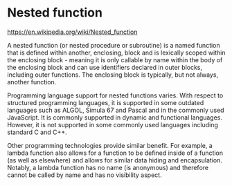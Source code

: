 # Nested function

https://en.wikipedia.org/wiki/Nested_function

A nested function (or nested procedure or subroutine) is a named function that is defined within another, enclosing, block and is lexically scoped within the enclosing block - meaning it is only callable by name within the body of the enclosing block and can use identifiers declared in outer blocks, including outer functions. The enclosing block is typically, but not always, another function.

Programming language support for nested functions varies. With respect to structured programming languages, it is supported in some outdated languages such as ALGOL, Simula 67 and Pascal and in the commonly used JavaScript. It is commonly supported in dynamic and functional languages. However, it is not supported in some commonly used languages including standard C and C++.

Other programming technologies provide similar benefit. For example, a lambda function also allows for a function to be defined inside of a function (as well as elsewhere) and allows for similar data hiding and encapsulation. Notably, a lambda function has no name (is anonymous) and therefore cannot be called by name and has no visibility aspect.
